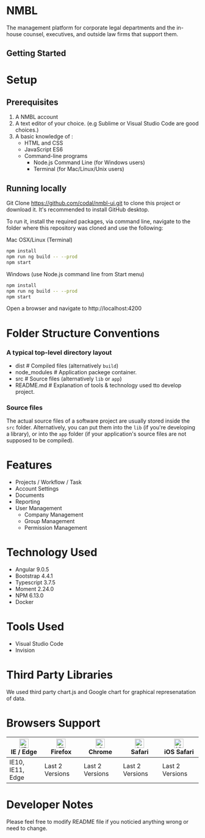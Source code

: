 # NMBL

The management platform for corporate legal departments and the in-house counsel, executives, and outside law firms that support them.

## Getting Started

# Setup

## Prerequisites
1. A NMBL account
2. A text editor of your choice. (e.g Sublime or Visual Studio Code are good choices.)
3. A basic knowledge of :
    - HTML and CSS
    - JavaScript ES6
    - Command-line programs
        - Node.js Command Line (for Windows users)
        - Terminal (for Mac/Linux/Unix users)

## Running locally
Git Clone https://github.com/codal/nmbl-ui.git to 
clone this project or download it. It's recommended to install GitHub desktop.

To run it, install the required packages, via command line, navigate to the folder where this repository was cloned and use the following:

Mac OSX/Linux (Terminal)
```bash
npm install
npm run ng build -- --prod
npm start
```

Windows (use Node.js command line from Start menu)
```bash
npm install
npm run ng build -- --prod
npm start
```
Open a browser and navigate to http://localhost:4200

#  Folder Structure Conventions

### A typical top-level directory layout
- dist                   # Compiled files (alternatively `build`)
- node_modules           # Application packege container.
- src                    # Source files (alternatively `lib` or `app`)
- README.md              # Explanation of tools & technology used tto develop project.

### Source files
The actual source files of a software project are usually stored inside the
`src` folder. Alternatively, you can put them into the `lib` (if you're
developing a library), or into the `app` folder (if your application's source
files are not supposed to be compiled).

# Features
- Projects / Workflow / Task
- Account Settings
- Documents
- Reporting
- User Management
    - Company Management
    - Group Management
    - Permission Management

# Technology Used
- Angular 9.0.5
- Bootstrap 4.4.1
- Typescript 3.7.5
- Moment 2.24.0
- NPM 6.13.0
- Docker

# Tools Used
- Visual Studio Code
- Invision

# Third Party Libraries
We used third party chart.js and Google chart for graphical represenatation of data.

# Browsers Support

| [<img src="https://raw.githubusercontent.com/alrra/browser-logos/master/src/edge/edge_48x48.png" alt="IE / Edge" width="24px" height="24px" />](http://godban.github.io/browsers-support-badges/)</br>IE / Edge | [<img src="https://raw.githubusercontent.com/alrra/browser-logos/master/src/firefox/firefox_48x48.png" alt="Firefox" width="24px" height="24px" />](http://godban.github.io/browsers-support-badges/)</br>Firefox | [<img src="https://raw.githubusercontent.com/alrra/browser-logos/master/src/chrome/chrome_48x48.png" alt="Chrome" width="24px" height="24px" />](http://godban.github.io/browsers-support-badges/)</br>Chrome | [<img src="https://raw.githubusercontent.com/alrra/browser-logos/master/src/safari/safari_48x48.png" alt="Safari" width="24px" height="24px" />](http://godban.github.io/browsers-support-badges/)</br>Safari | [<img src="https://raw.githubusercontent.com/alrra/browser-logos/master/src/safari-ios/safari-ios_48x48.png" alt="iOS Safari" width="24px" height="24px" />](http://godban.github.io/browsers-support-badges/)</br>iOS Safari |
| --------- | --------- | --------- | --------- | --------- |
| IE10, IE11, Edge| Last 2 Versions| Last 2 Versions| Last 2 Versions| Last 2 Versions

# Developer Notes

Please feel free to modify README file if you noticied anything wrong or need to change.